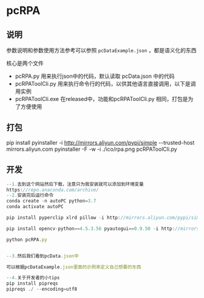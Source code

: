 # pcRPA

## 说明

参数说明和参数使用方法参考可以参照 `pcDataExample.json` ，都是语义化的东西

核心是两个文件

- pcRPA.py 用来执行json中的代码，默认读取 pcData.json 中的代码 
- pcRPAToolCli.py 用来执行命令行的代码，以供其他语言直接调用，以下是调用实例
- pcRPAToolCli.exe 在released中，功能和pcRPAToolCli.py 相同，打包是为了方便使用


## 打包
pip install pyinstaller  -i http://mirrors.aliyun.com/pypi/simple --trusted-host mirrors.aliyun.com
pyinstaller -F -w -i ./ico/rpa.png  pcRPAToolCli.py

## 开发
```js
--1.去到这个网站然后下载，注意只为我安装就可以添加到环境变量
https://repo.anaconda.com/archive/
--2.安装完后运行命令
conda create -n autoPC python=3.7
conda activate autoPC    

pip install pyperclip xlrd pillow -i http://mirrors.aliyun.com/pypi/simple --trusted-host mirrors.aliyun.com

pip install opencv-python==4.5.3.56 pyautogui==0.9.50 -i http://mirrors.aliyun.com/pypi/simple --trusted-host mirrors.aliyun.com

python pcRPA.py   


--3.然后我们看到pcData.json中

可以根据pcDataExample.json里面的示例来定义自己想要的东西

--4.关于开发者的小tips
pip install pipreqs
pipreqs ./ --encoding=utf8

```




